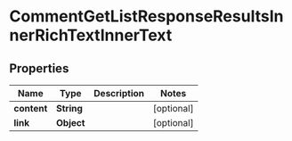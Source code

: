

# CommentGetListResponseResultsInnerRichTextInnerText


## Properties

| Name | Type | Description | Notes |
|------------ | ------------- | ------------- | -------------|
|**content** | **String** |  |  [optional] |
|**link** | **Object** |  |  [optional] |



